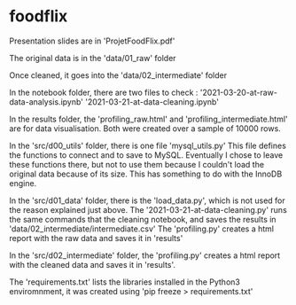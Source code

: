 # foodflix

Presentation slides are in 'ProjetFoodFlix.pdf'

The original data is in the 'data/01_raw' folder

Once cleaned, it goes into the 'data/02_intermediate' folder

In the notebook folder, there are two files to check :
'2021-03-20-at-raw-data-analysis.ipynb'
'2021-03-21-at-data-cleaning.ipynb'

In the results folder, the 'profiling_raw.html' and 'profiling_intermediate.html' are for data visualisation.
Both were created over a sample of 10000 rows.

In the 'src/d00_utils' folder, there is one file 'mysql_utils.py'
    This file defines the functions to connect and to save to MySQL. Eventually I chose to leave these functions there, but 
    not to use them because I couldn't load the original data because of its size. This has something to do with the InnoDB engine.

In the 'src/d01_data' folder, there is the 'load_data.py', which is not used for the reason explained just above.
The '2021-03-21-at-data-cleaning.py' runs the same commands that the cleaning notebook, and saves the results in 'data/02_intermediate/intermediate.csv'
The 'profiling.py' creates a html report with the raw data and saves it in 'results'

In the 'src/d02_intermediate' folder, the 'profiling.py' creates a html report with the cleaned data and saves it in 'results'.

The 'requirements.txt' lists the libraries installed in the Python3 enviromnment, it was created using 'pip freeze > requirements.txt'